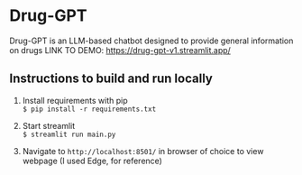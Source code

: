 # Drug-GPT
Drug-GPT is an LLM-based chatbot designed to provide general information on drugs
LINK TO DEMO: https://drug-gpt-v1.streamlit.app/

## Instructions to build and run locally

1. Install requirements with pip\
`$ pip install -r requirements.txt`

2. Start streamlit\
`$ streamlit run main.py`

3. Navigate to `http://localhost:8501/` in browser of choice to view webpage (I used Edge, for reference)
